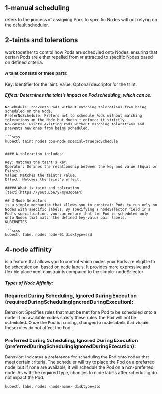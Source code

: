 ## 1-manual scheduling
refers to the process of assigning Pods to specific Nodes without relying on the default scheduler.

## 2-taints and tolerations
work together to control how Pods are scheduled onto Nodes, ensuring that certain Pods are either repelled from or attracted to specific Nodes based on defined criteria.

#### A taint consists of three parts:
Key: Identifier for the taint.
Value: Optional descriptor for the taint.
  ##### Effect: Determines the taint's impact on Pod scheduling, which can be:
    NoSchedule: Prevents Pods without matching tolerations from being scheduled on the Node.
    PreferNoSchedule: Prefers not to schedule Pods without matching tolerations on the Node but doesn't enforce it strictly.
    NoExecute: Evicts existing Pods without matching tolerations and prevents new ones from being scheduled.

    ```scss
    kubectl taint nodes gpu-node special=true:NoSchedule
```

#### A toleration includes:

Key: Matches the taint's key.
Operator: Defines the relationship between the key and value (Equal or Exists).
Value: Matches the taint's value.
Effect: Matches the taint's effect.

##### What is taint and toleration 
[text](https://youtu.be/yFmgW3qoaFY)

## 3-Node Selectors
is a simple mechanism that allows you to constrain Pods to run only on Nodes with specific labels. By specifying a nodeSelector field in a Pod's specification, you can ensure that the Pod is scheduled only onto Nodes that match the defined key-value pair labels. 
KUBERNETES

```scss
kubectl label nodes node-01 disktype=ssd
```


## 4-node affinity
is a feature that allows you to control which nodes your Pods are eligible to be scheduled on, based on node labels. It provides more expressive and flexible placement constraints compared to the simpler nodeSelector

##### Types of Node Affinity:

###      Required During Scheduling, Ignored During Execution (requiredDuringSchedulingIgnoredDuringExecution):

Behavior: Specifies rules that must be met for a Pod to be scheduled onto a node. If no available nodes satisfy these rules, the Pod will not be scheduled. Once the Pod is running, changes to node labels that violate these rules do not affect the Pod.

###     Preferred During Scheduling, Ignored During Execution (preferredDuringSchedulingIgnoredDuringExecution):

Behavior: Indicates a preference for scheduling the Pod onto nodes that meet certain criteria. The scheduler will try to place the Pod on a preferred node, but if none are available, it will schedule the Pod on a non-preferred node. As with the required type, changes to node labels after scheduling do not impact the Pod.

```scss
kubectl label nodes <node-name> disktype=ssd
```




